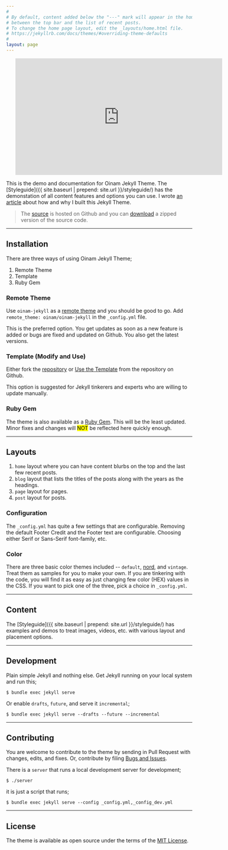 ```yaml
---
#
# By default, content added below the "---" mark will appear in the home page
# between the top bar and the list of recent posts.
# To change the home page layout, edit the _layouts/home.html file.
# https://jekyllrb.com/docs/themes/#overriding-theme-defaults
#
layout: page
---
```


<div style="padding-left:5%">
<iframe width="560" height="315" src="https://www.youtube.com/embed/fQhcOJHTdb4?si=R_PiAKHj9wDF16Kr" title="YouTube video player" frameborder="0" allow="accelerometer; autoplay; clipboard-write; encrypted-media; gyroscope; picture-in-picture; web-share" referrerpolicy="strict-origin-when-cross-origin" allowfullscreen></iframe>
</div>









This is the demo and documentation for Oinam Jekyll Theme. The [Styleguide]({{ site.baseurl | prepend: site.url }}/styleguide/) has the demonstation of all content features and options you can use. I wrote [an article](https://brajeshwar.com/2021/brajeshwar.com-2021/) about how and why I built this Jekyll Theme.

> The [source](https://github.com/oinam/oinam-jekyll) is hosted on Github and you can [download](https://github.com/oinam/oinam-jekyll/archive/refs/heads/main.zip) a zipped version of the source code.

---

## Installation

There are three ways of using Oinam Jekyll Theme;

1. Remote Theme
2. Template
3. Ruby Gem

### Remote Theme

Use `oinam-jekyll` as a [remote theme](https://docs.github.com/en/pages/setting-up-a-github-pages-site-with-jekyll/adding-a-theme-to-your-github-pages-site-using-jekyll) and you should be good to go. Add `remote_theme: oinam/oinam-jekyll` in the `_config.yml` file.

This is the preferred option. You get updates as soon as a new feature is added or bugs are fixed and updated on Github. You also get the latest versions.

### Template (Modify and Use)

Either fork the [repository](https://github.com/oinam/oinam-jekyll) or [Use the Template](https://github.com/oinam/oinam-jekyll/generate) from the repository on Github.

This option is suggested for Jekyll tinkerers and experts who are willing to update manually.

### Ruby Gem

The theme is also available as a [Ruby Gem](https://rubygems.org/gems/oinam-jekyll). This will be the least updated. Minor fixes and changes will <mark>NOT</mark> be reflected here quickly enough.

---
## Layouts

1. `home` layout where you can have content blurbs on the top and the last few recent posts.
2. `blog` layout that lists the titles of the posts along with the years as the headings.
3. `page` layout for pages.
4. `post` layout for posts.

### Configuration

The `_config.yml` has quite a few settings that are configurable. Removing the default Footer Credit and the Footer text are configurable. Choosing either Serif or Sans-Serif font-family, etc.

### Color

There are three basic color themes included -- `default`, [nord](https://www.nordtheme.com), and `vintage`. Treat them as samples for you to make your own. If you are tinkering with the code, you will find it as easy as just changing few color (HEX) values in the CSS. If you want to pick one of the three, pick a choice in `_config.yml`.

---
## Content

The [Styleguide]({{ site.baseurl | prepend: site.url }}/styleguide/) has examples and demos to treat images, videos, etc. with various layout and placement options.

---
## Development

Plain simple Jekyll and nothing else. Get Jekyll running on your local system and run this;

`$ bundle exec jekyll serve`

Or enable `drafts`, `future`, and serve it `incremental`;

`$ bundle exec jekyll serve --drafts --future --incremental`

---
## Contributing

You are welcome to contribute to the theme by sending in Pull Request with changes, edits, and fixes. Or, contribute by filing [Bugs and Issues](https://github.com/oinam/oinam-jekyll/issues).

There is a `server` that runs a local development server for development;

`$ ./server`

it is just a script that runs;

`$ bundle exec jekyll serve --config _config.yml,_config_dev.yml`

---
## License

The theme is available as open source under the terms of the [MIT License](http://opensource.org/licenses/MIT).
